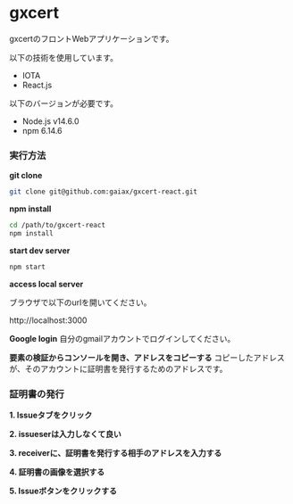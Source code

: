 # gxcert
gxcertのフロントWebアプリケーションです。

以下の技術を使用しています。
* IOTA
* React.js

以下のバージョンが必要です。
* Node.js v14.6.0
* npm 6.14.6


### 実行方法
**git clone**
```bash
git clone git@github.com:gaiax/gxcert-react.git
```

**npm install**
```bash
cd /path/to/gxcert-react
npm install
```

**start dev server**
```bash
npm start
```

**access local server**

ブラウザで以下のurlを開いてください。

http://localhost:3000

**Google login**
自分のgmailアカウントでログインしてください。

**要素の検証からコンソールを開き、アドレスをコピーする**
コピーしたアドレスが、そのアカウントに証明書を発行するためのアドレスです。

### 証明書の発行
**1. Issueタブをクリック**

**2. issueserは入力しなくて良い**

**3. receiverに、証明書を発行する相手のアドレスを入力する**

**4. 証明書の画像を選択する**

**5. Issueボタンをクリックする**

